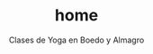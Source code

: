 ---
permalink: /
layout: index
portada: /assets/images/background.jpg
portada-phone: /assets/images/background-portrait.jpg
title: home
description: Clases de Yoga en Boedo y Almagro
subtitle: Clases de Yoga en Boedo y Almagro
titular: Pratyaksa Yoga
descripcion: Clases de Yoga en Boedo y Almagro
seccion-beneficios-titulo: ¿Por qué practicar Yoga?
seccion-beneficios-item1-titulo: Mejora la salud general
seccion-beneficios-item1-subtitulo: Yoga es una formidable actividad integral para cuerpo y mente
seccion-beneficios-item2-titulo: Mejora la postura
seccion-beneficios-item2-subtitulo: A través de la tonificación y el estiramiento muscular
seccion-beneficios-item3-titulo: Mejora la respiración
seccion-beneficios-item3-subtitulo: Amplia la capacidad pulmonar y nos enseña a oxigenarnos mejor
seccion-beneficios-item4-titulo: Disminuye el estrés
seccion-beneficios-item4-subtitulo: Ya que relaja tensiones y contracturas
seccion-beneficios-item5-titulo: Ayuda a equilibrar las emociones
seccion-beneficios-item5-subtitulo: Al sincronizar la respiración profunda y regular la presión arterial
seccion-beneficios-item6-titulo: Nos conecta con estados de serenidad
seccion-beneficios-item6-subtitulo: Meditación y relajación son parte de la práctica
seccion-clases-titulo: Clases y Talleres
seccion-horarios-titulo: Horarios
seccion-eventos: Proximos Eventos
seccion-contacto-titulo: Contactanos
seccion-contacto-subtitulo: En nuestras redes sociales podés encontrart información actualizada, o enviarnos un mensaje privado.
---